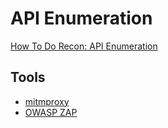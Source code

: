 # API Enumeration
[How To Do Recon: API Enumeration](https://www.youtube.com/watch?v=fvcKwUS4PTE&t=267s)

## Tools
- [mitmproxy](https://mitmproxy.org/)
- [OWASP ZAP](https://www.zaproxy.org/)
